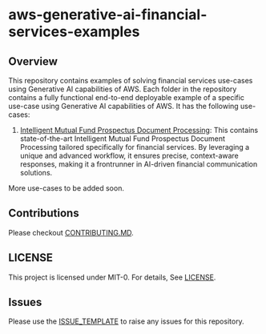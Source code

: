 # aws-generative-ai-financial-services-examples



## Overview

This repository contains examples of solving financial services use-cases using Generative AI capabilities of AWS. Each folder in the repository contains a fully functional end-to-end deployable example of a specific use-case using Generative AI capabilities of AWS. It has the following use-cases:

1. [Intelligent Mutual Fund Prospectus Document Processing](./intelligent-mutual-fund-prospectus-document-processing): This contains state-of-the-art Intelligent Mutual Fund Prospectus Document Processing tailored specifically for financial services. By leveraging a unique and advanced workflow, it ensures precise, context-aware responses, making it a frontrunner in AI-driven financial communication solutions.

More use-cases to be added soon.

## Contributions
Please checkout [CONTRIBUTING.MD](CONTRIBUTING.MD).

## LICENSE
This project is licensed under MIT-0. For details, See [LICENSE](LICENSE).

## Issues
Please use the [ISSUE_TEMPLATE](ISSUE_TEMPLATE.MD) to raise any issues for this repository.
